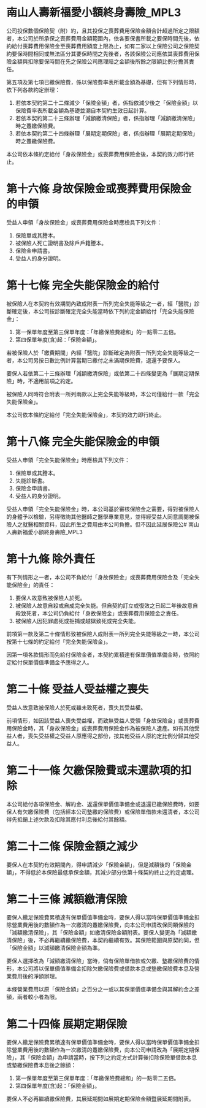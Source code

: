 # 南山人壽新福愛小額終身壽險_MPL3

公司投保數個保險契（附）約，且其投保之喪葬費用保險金額合計超過所定之限額者，本公司於所承保之喪葬費用金額範圍內，依各要保書所載之要保時間先後，依約給付喪葬費用保險金至喪葬費用額度上限為止，如有二家以上保險公司之保險契約要保時間相同或無法區分其要保時間之先後者，各該保險公司應依其喪葬費用保險金額與扣除要保時間在先之保險公司應理賠之金額後所餘之限額比例分擔其責任。

第五項及第七項已繳保險費，係以保險費率表所載金額為基礎，但有下列情形時，依下列各款約定辦理：

1. 若依本契約第二十二條減少「保險金額」者，係指依減少後之「保險金額」以保險費率表所載金額為基礎並溯自本契約生效日起計算。
2. 若依本契約第二十三條辦理「減額繳清保險」者，係指辦理「減額繳清保險」時之躉繳保險費。
3. 若依本契約第二十四條辦理「展期定期保險」者，係指辦理「展期定期保險」時之躉繳保險費。

本公司依本條約定給付「身故保險金」或喪葬費用保險金後，本契約效力即行終止。

# 第十六條 身故保險金或喪葬費用保險金的申領

受益人申領「身故保險金」或喪葬費用保險金時應檢具下列文件：

1. 保險單或其謄本。
2. 被保險人死亡證明書及除戶戶籍謄本。
3. 保險金申請書。
4. 受益人的身分證明。

# 第十七條 完全失能保險金的給付

被保險人在本契約有效期間內致成附表一所列完全失能等級之一者，經「醫院」診斷確定後，本公司按診斷確定完全失能當時依下列約定金額給付「完全失能保險金」：

1. 第一保單年度至第三保單年度：「年繳保險費總和」的一點零二五倍。
2. 第四保單年度(含)起：「保險金額」。

若被保險人於「繳費期間」內經「醫院」診斷確定為附表一所列完全失能等級之一者，本公司另按日數比例計算當期已繳付之未滿期保險費，退還予要保人。

要保人若依第二十三條辦理「減額繳清保險」或依第二十四條變更為「展期定期保險」時，不適用前項之約定。

被保險人同時符合附表一所列兩款以上完全失能等級時，本公司僅給付一款「完全失能保險金」。

本公司依本條約定給付「完全失能保險金」，本契約效力即行終止。

# 第十八條 完全失能保險金的申領

受益人申領「完全失能保險金」時應檢具下列文件：

1. 保險單或其謄本。
2. 失能診斷書。
3. 保險金申請書。
4. 受益人的身分證明。

受益人申領「完全失能保險金」時，本公司基於審核保險金之需要，得對被保險人的身體予以檢驗，另得徵詢其他醫師之醫學專業意見，並得經受益人同意調閱被保險人之就醫相關資料，因此所生之費用由本公司負擔。但不因此延展保險公# 南山人壽新福愛小額終身壽險_MPL3

# 第十九條  除外責任

有下列情形之一者，本公司不負給付「身故保險金」或喪葬費用保險金及「完全失能保險金」的責任：

1. 要保人故意致被保險人於死。
2. 被保險人故意自殺或自成完全失能。但自契約訂立或復效之日起二年後故意自殺致死者，本公司仍負給付「身故保險金」或喪葬費用保險金之責任。
3. 被保險人因犯罪處死或拒捕或越獄致死或完全失能。

前項第一款及第二十條情形致被保險人成附表一所列完全失能等級之一時，本公司按第十七條的約定給付「完全失能保險金」。

因第一項各款情形而免給付保險金者，本契約累積達有保單價值準備金時，依照約定給付保單價值準備金予應得之人。

# 第二十條  受益人受益權之喪失

受益人故意致被保險人於死或雖未致死者，喪失其受益權。

前項情形，如因該受益人喪失受益權，而致無受益人受領「身故保險金」或喪葬費用保險金時，其「身故保險金」或喪葬費用保險金作為被保險人遺產。如有其他受益人者，喪失受益權之受益人原應得之部份，按其他受益人原約定比例分歸其他受益人。

# 第二十一條   欠繳保險費或未還款項的扣除

本公司給付各項保險金、解約金、返還保單價值準備金或退還已繳保險費時，如要保人有欠繳保險費（包括經本公司墊繳的保險費）或保險單借款未還清者，本公司得先抵銷上述欠款及扣除其應付利息後給付其餘額。

# 第二十二條   保險金額之減少

要保人在本契約有效期間內，得申請減少「保險金額」，但是減額後的「保險金額」，不得低於本保險最低承保金額，其減少部分依第十條契約終止之約定處理。

# 第二十三條   減額繳清保險

要保人繳足保險費累積達有保單價值準備金時，要保人得以當時保單價值準備金扣除營業費用後的數額作為一次繳清的躉繳保險費，向本公司申請改保同類保險的「減額繳清保險」，其「保險金額」如繳清保險金額附表。要保人變更為「減額繳清保險」後，不必再繼續繳保險費，本契約繼續有效。其保險範圍與原契約同，但「保險金額」以減額繳清保險金額為準。

要保人選擇改為「減額繳清保險」當時，倘有保險單借款或欠繳、墊繳保險費的情形，本公司將以保單價值準備金扣除欠繳保險費或借款本息或墊繳保險費本息及營業費用後的淨額辦理。

本條營業費用以原「保險金額」之百分之一或以其保單價值準備金與其解約金之差額，兩者較小者為限。

# 第二十四條   展期定期保險

要保人繳足保險費累積達有保單價值準備金時，要保人得以當時保單價值準備金扣除營業費用後的數額作為一次繳清的躉繳保險費，向本公司申請改為「展期定期保險」，其「保險金額」為申請當時，按下列之約定方式計算後扣除保險單借款本息或墊繳保險費本息後之餘額：

1. 第一保單年度至第三保單年度：「年繳保險費總和」的一點零二五倍。
2. 第四保單年度(含)起：「保險金額」。

要保人不必再繼續繳保險費，其展延期間如展期定期保險金額暨展延期間附表。